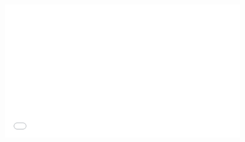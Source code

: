 <iframe src="//fast.wistia.net/embed/iframe/${id}?videoFoam=true" frameborder="0" scrolling="no" class="wistia_embed"
name="wistia_embed" allowfullscreen width="640" height="360"></iframe>
<script src="//fast.wistia.net/assets/external/iframe-api-v1.js"></script>
